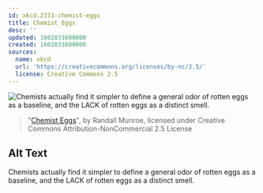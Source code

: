 ```yaml
---
id: xkcd.2373-chemist-eggs
title: Chemist Eggs
desc: ''
updated: 1602831600000
created: 1602831600000
sources:
  name: xkcd
  url: 'https://creativecommons.org/licenses/by-nc/2.5/'
  license: Creative Commons 2.5
---
```

![Chemists actually find it simpler to define a general odor of rotten eggs as a baseline, and the LACK of rotten eggs as a distinct smell.](https://imgs.xkcd.com/comics/chemist_eggs.png)
> "[Chemist Eggs](https://xkcd.com/2373/)", by Randall Munroe, licensed under Creative Commons Attribution-NonCommercial 2.5 License

## Alt Text
Chemists actually find it simpler to define a general odor of rotten eggs as a baseline, and the LACK of rotten eggs as a distinct smell.
